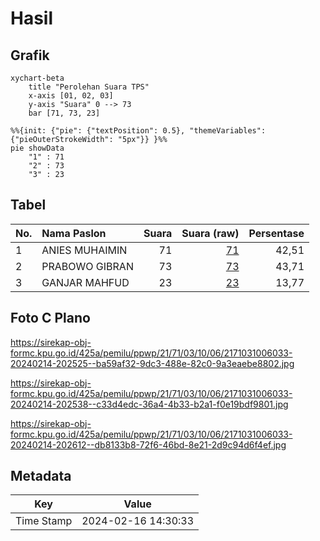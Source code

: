 # Hasil

## Grafik

```mermaid
xychart-beta
    title "Perolehan Suara TPS"
    x-axis [01, 02, 03]
    y-axis "Suara" 0 --> 73
    bar [71, 73, 23]
```

```mermaid
%%{init: {"pie": {"textPosition": 0.5}, "themeVariables": {"pieOuterStrokeWidth": "5px"}} }%%
pie showData
    "1" : 71
    "2" : 73
    "3" : 23
```

## Tabel

| No. | Nama Paslon    | Suara | Suara (raw) | Persentase |
|:--- |:-------------- | -----:| -----------:| ----------:|
| 1   | ANIES MUHAIMIN | 71    | [71][p-1]   | 42,51      |
| 2   | PRABOWO GIBRAN | 73    | [73][p-2]   | 43,71      |
| 3   | GANJAR MAHFUD  | 23    | [23][p-3]   | 13,77      |


[p-1]: https://github.com/gigit-pemilu/pemilu-2024-21-kepulauan-riau/blob/main/pilpres/hitung-suara/sub/21-kepulauan-riau/sub/71-kota-batam/sub/03-sekupang/sub/1006-tiban-baru/sub/033-tps/sub/paslon-1.txt
[p-2]: https://github.com/gigit-pemilu/pemilu-2024-21-kepulauan-riau/blob/main/pilpres/hitung-suara/sub/21-kepulauan-riau/sub/71-kota-batam/sub/03-sekupang/sub/1006-tiban-baru/sub/033-tps/sub/paslon-2.txt
[p-3]: https://github.com/gigit-pemilu/pemilu-2024-21-kepulauan-riau/blob/main/pilpres/hitung-suara/sub/21-kepulauan-riau/sub/71-kota-batam/sub/03-sekupang/sub/1006-tiban-baru/sub/033-tps/sub/paslon-3.txt

## Foto C Plano

https://sirekap-obj-formc.kpu.go.id/425a/pemilu/ppwp/21/71/03/10/06/2171031006033-20240214-202525--ba59af32-9dc3-488e-82c0-9a3eaebe8802.jpg

https://sirekap-obj-formc.kpu.go.id/425a/pemilu/ppwp/21/71/03/10/06/2171031006033-20240214-202538--c33d4edc-36a4-4b33-b2a1-f0e19bdf9801.jpg

https://sirekap-obj-formc.kpu.go.id/425a/pemilu/ppwp/21/71/03/10/06/2171031006033-20240214-202612--db8133b8-72f6-46bd-8e21-2d9c94d6f4ef.jpg


## Metadata

| Key        | Value               |
| ---------- | ------------------- |
| Time Stamp | 2024-02-16 14:30:33 |



